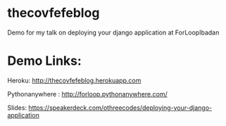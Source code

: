 # thecovfefeblog
Demo for my talk on deploying your django application at ForLoopIbadan

# Demo Links: 
Heroku: http://thecovfefeblog.herokuapp.com

Pythonanywhere : http://forloop.pythonanywhere.com/

Slides: https://speakerdeck.com/othreecodes/deploying-your-django-application
